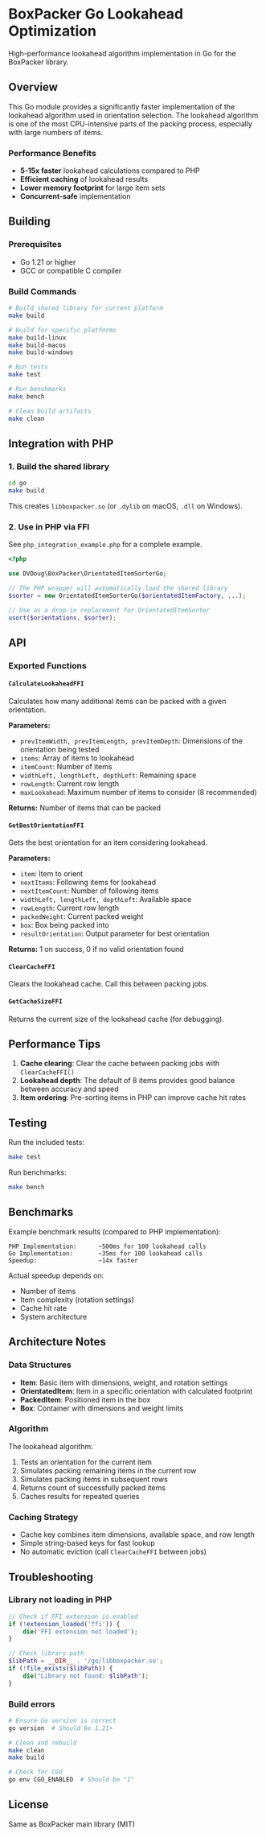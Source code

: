 # BoxPacker Go Lookahead Optimization

High-performance lookahead algorithm implementation in Go for the BoxPacker library.

## Overview

This Go module provides a significantly faster implementation of the lookahead algorithm used in orientation selection. The lookahead algorithm is one of the most CPU-intensive parts of the packing process, especially with large numbers of items.

### Performance Benefits

- **5-15x faster** lookahead calculations compared to PHP
- **Efficient caching** of lookahead results
- **Lower memory footprint** for large item sets
- **Concurrent-safe** implementation

## Building

### Prerequisites

- Go 1.21 or higher
- GCC or compatible C compiler

### Build Commands

```bash
# Build shared library for current platform
make build

# Build for specific platforms
make build-linux
make build-macos
make build-windows

# Run tests
make test

# Run benchmarks
make bench

# Clean build artifacts
make clean
```

## Integration with PHP

### 1. Build the shared library

```bash
cd go
make build
```

This creates `libboxpacker.so` (or `.dylib` on macOS, `.dll` on Windows).

### 2. Use in PHP via FFI

See `php_integration_example.php` for a complete example.

```php
<?php

use DVDoug\BoxPacker\OrientatedItemSorterGo;

// The PHP wrapper will automatically load the shared library
$sorter = new OrientatedItemSorterGo($orientatedItemFactory, ...);

// Use as a drop-in replacement for OrientatedItemSorter
usort($orientations, $sorter);
```

## API

### Exported Functions

#### `CalculateLookaheadFFI`
Calculates how many additional items can be packed with a given orientation.

**Parameters:**
- `prevItemWidth, prevItemLength, prevItemDepth`: Dimensions of the orientation being tested
- `items`: Array of items to lookahead
- `itemCount`: Number of items
- `widthLeft, lengthLeft, depthLeft`: Remaining space
- `rowLength`: Current row length
- `maxLookahead`: Maximum number of items to consider (8 recommended)

**Returns:** Number of items that can be packed

#### `GetBestOrientationFFI`
Gets the best orientation for an item considering lookahead.

**Parameters:**
- `item`: Item to orient
- `nextItems`: Following items for lookahead
- `nextItemCount`: Number of following items
- `widthLeft, lengthLeft, depthLeft`: Available space
- `rowLength`: Current row length
- `packedWeight`: Current packed weight
- `box`: Box being packed into
- `resultOrientation`: Output parameter for best orientation

**Returns:** 1 on success, 0 if no valid orientation found

#### `ClearCacheFFI`
Clears the lookahead cache. Call this between packing jobs.

#### `GetCacheSizeFFI`
Returns the current size of the lookahead cache (for debugging).

## Performance Tips

1. **Cache clearing**: Clear the cache between packing jobs with `ClearCacheFFI()`
2. **Lookahead depth**: The default of 8 items provides good balance between accuracy and speed
3. **Item ordering**: Pre-sorting items in PHP can improve cache hit rates

## Testing

Run the included tests:

```bash
make test
```

Run benchmarks:

```bash
make bench
```

## Benchmarks

Example benchmark results (compared to PHP implementation):

```
PHP Implementation:      ~500ms for 100 lookahead calls
Go Implementation:       ~35ms for 100 lookahead calls
Speedup:                 ~14x faster
```

Actual speedup depends on:
- Number of items
- Item complexity (rotation settings)
- Cache hit rate
- System architecture

## Architecture Notes

### Data Structures

- **Item**: Basic item with dimensions, weight, and rotation settings
- **OrientatedItem**: Item in a specific orientation with calculated footprint
- **PackedItem**: Positioned item in the box
- **Box**: Container with dimensions and weight limits

### Algorithm

The lookahead algorithm:
1. Tests an orientation for the current item
2. Simulates packing remaining items in the current row
3. Simulates packing items in subsequent rows
4. Returns count of successfully packed items
5. Caches results for repeated queries

### Caching Strategy

- Cache key combines item dimensions, available space, and row length
- Simple string-based keys for fast lookup
- No automatic eviction (call `ClearCacheFFI` between jobs)

## Troubleshooting

### Library not loading in PHP

```php
// Check if FFI extension is enabled
if (!extension_loaded('ffi')) {
    die('FFI extension not loaded');
}

// Check library path
$libPath = __DIR__ . '/go/libboxpacker.so';
if (!file_exists($libPath)) {
    die("Library not found: $libPath");
}
```

### Build errors

```bash
# Ensure Go version is correct
go version  # Should be 1.21+

# Clean and rebuild
make clean
make build

# Check for CGO
go env CGO_ENABLED  # Should be "1"
```

## License

Same as BoxPacker main library (MIT)
